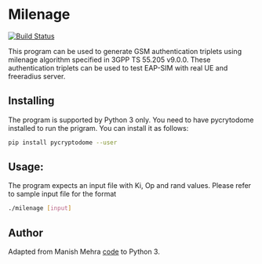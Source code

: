 # Milenage
[![Build Status](https://travis-ci.org/sylvainpelissier/milenage.svg?branch=master)](https://travis-ci.org/sylvainpelissier/milenage)

This program can be used to generate GSM authentication triplets
using milenage algorithm specified in 3GPP TS 55.205 v9.0.0. These
authentication triplets can be used to test EAP-SIM with real UE
and freeradius server.

## Installing
The program is supported by Python 3 only. You need to have pycrytodome installed to run the prigram. You can install it as follows:
```bash
pip install pycryptodome --user
```

## Usage:
The program expects an input file with Ki, Op and rand values.
Please refer to sample input file for the format
```bash
./milenage [input]
```

## Author
Adapted from Manish Mehra [code](https://github.com/mmehra/milenage) to Python 3.